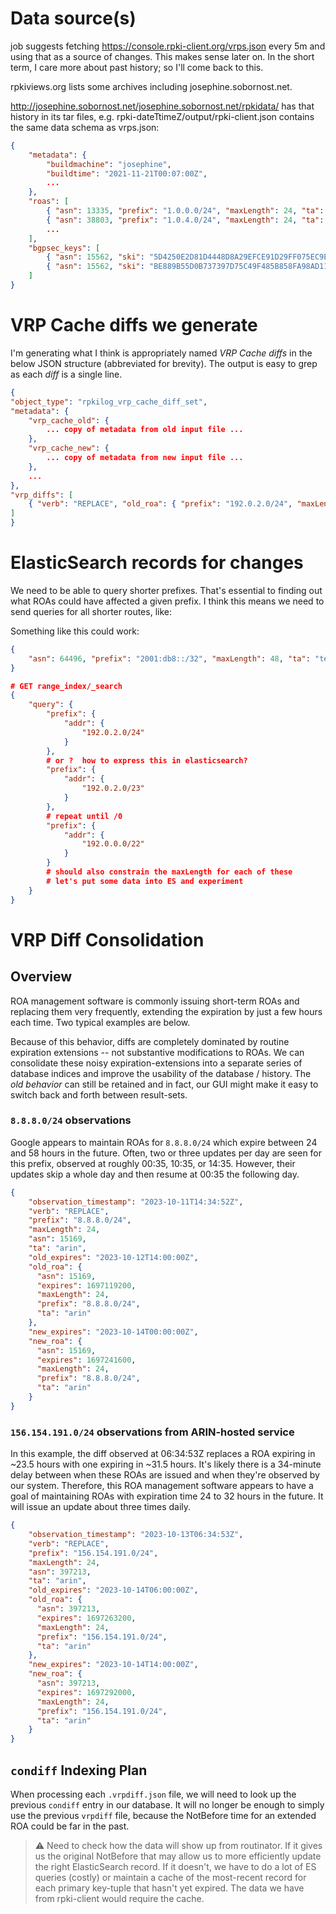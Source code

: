 # Data source(s)

job suggests fetching https://console.rpki-client.org/vrps.json every 5m
and using that as a source of changes.  This makes sense later on.  In the
short term, I care more about past history; so I'll come back to this.

rpkiviews.org lists some archives including josephine.sobornost.net.

http://josephine.sobornost.net/josephine.sobornost.net/rpkidata/ has that
history in its tar files, e.g. rpki-dateTtimeZ/output/rpki-client.json
contains the same data schema as vrps.json:

```json
{
    "metadata": {
        "buildmachine": "josephine",
        "buildtime": "2021-11-21T00:07:00Z",
        ...
    },
    "roas": [
        { "asn": 13335, "prefix": "1.0.0.0/24", "maxLength": 24, "ta": "apnic", "expires": 1637590711 },
        { "asn": 38803, "prefix": "1.0.4.0/24", "maxLength": 24, "ta": "apnic", "expires": 1637584003 },
        ...
    ],
	"bgpsec_keys": [
		{ "asn": 15562, "ski": "5D4250E2D81D4448D8A29EFCE91D29FF075EC9E2", "pubkey": "MFkwEwYHKoZIzj0CAQYIKoZIzj0DAQcDQgAEgFcjQ/g//LAQerAH2Mpp+GucoDAGBbhIqD33wNPsXxnAGb+mtZ7XQrVO9DQ6UlAShtig5+QfEKpTtFgiqfiAFQ==", "ta": "ripe", "expires": 1668013479 },
		{ "asn": 15562, "ski": "BE889B55D0B737397D75C49F485B858FA98AD11F", "pubkey": "MFkwEwYHKoZIzj0CAQYIKoZIzj0DAQcDQgAE4FxJr0n2bux1uX1Evl+QWwZYvIadPjLuFX2mxqKuAGUhKnr7VLLDgrE++l9p5eH2kWTNVAN22FUU3db/RKpE2w==", "ta": "ripe", "expires": 1668013483 }
	]
}
```

# VRP Cache diffs we generate 

I'm generating what I think is appropriately named *VRP Cache diffs* in the
below JSON structure (abbreviated for brevity).  The output is easy to grep
as each *diff* is a single line.

```json
{
"object_type": "rpkilog_vrp_cache_diff_set",
"metadata": {
    "vrp_cache_old": {
        ... copy of metadata from old input file ...
    },
    "vrp_cache_new": {
        ... copy of metadata from new input file ...
    },
    ...
},
"vrp_diffs": [
    { "verb": "REPLACE", "old_roa": { "prefix": "192.0.2.0/24", "maxLength": 22, "asn": 64496, "expires": 1637509817, "ta": "test" }, "new_roa": { "prefix": "192.0.2.0/24", "maxLength": 24, "asn": 64496, "expires": 1637539219, "ta": "test" } },
]
}
```

# ElasticSearch records for changes

We need to be able to query shorter prefixes.  That's essential to finding out what ROAs could have
affected a given prefix.  I think this means we need to send queries for all shorter routes, like:

Something like this could work:
```json
{
    "asn": 64496, "prefix": "2001:db8::/32", "maxLength": 48, "ta": "test-rir", "expires": 12345
}
```

```json
# GET range_index/_search
{
    "query": {
        "prefix": {
            "addr": {
                "192.0.2.0/24"
            }
        },
        # or ?  how to express this in elasticsearch?
        "prefix": {
            "addr": {
                "192.0.2.0/23"
            }
        },
        # repeat until /0
        "prefix": {
            "addr": {
                "192.0.0.0/22"
            }
        }
        # should also constrain the maxLength for each of these
        # let's put some data into ES and experiment
    }
}
```

# VRP Diff Consolidation

## Overview

ROA management software is commonly issuing short-term ROAs and replacing them very frequently, extending
the expiration by just a few hours each time.  Two typical examples are below.

Because of this behavior, diffs are completely dominated by routine expiration extensions -- not substantive
modifications to ROAs.  We can consolidate these noisy expiration-extensions into a separate series of
database indices and improve the usability of the database / history.  The _old behavior_ can still be
retained and in fact, our GUI might make it easy to switch back and forth between result-sets.

### `8.8.8.0/24` observations

Google appears to maintain ROAs for `8.8.8.0/24` which expire between 24 and 58 hours in the future.
Often, two or three updates per day are seen for this prefix, observed at roughly 00:35, 10:35, or 14:35.
However, their updates skip a whole day and then resume at 00:35 the following day.

```json
{
    "observation_timestamp": "2023-10-11T14:34:52Z",
    "verb": "REPLACE",
    "prefix": "8.8.8.0/24",
    "maxLength": 24,
    "asn": 15169,
    "ta": "arin",
    "old_expires": "2023-10-12T14:00:00Z",
    "old_roa": {
      "asn": 15169,
      "expires": 1697119200,
      "maxLength": 24,
      "prefix": "8.8.8.0/24",
      "ta": "arin"
    },
    "new_expires": "2023-10-14T00:00:00Z",
    "new_roa": {
      "asn": 15169,
      "expires": 1697241600,
      "maxLength": 24,
      "prefix": "8.8.8.0/24",
      "ta": "arin"
    }
}
```

### `156.154.191.0/24` observations from ARIN-hosted service

In this example, the diff observed at 06:34:53Z replaces a ROA expiring in ~23.5 hours with one expiring
in ~31.5 hours.  It's likely there is a 34-minute delay between when these ROAs are issued and when they're
observed by our system.  Therefore, this ROA management software appears to have a goal of maintaining
ROAs with expiration time 24 to 32 hours in the future.  It will issue an update about three times daily.

```json
{
    "observation_timestamp": "2023-10-13T06:34:53Z",
    "verb": "REPLACE",
    "prefix": "156.154.191.0/24",
    "maxLength": 24,
    "asn": 397213,
    "ta": "arin",
    "old_expires": "2023-10-14T06:00:00Z",
    "old_roa": {
      "asn": 397213,
      "expires": 1697263200,
      "maxLength": 24,
      "prefix": "156.154.191.0/24",
      "ta": "arin"
    },
    "new_expires": "2023-10-14T14:00:00Z",
    "new_roa": {
      "asn": 397213,
      "expires": 1697292000,
      "maxLength": 24,
      "prefix": "156.154.191.0/24",
      "ta": "arin"
    }
}
```

## `condiff` Indexing Plan

When processing each `.vrpdiff.json` file, we will need to look up the previous `condiff` entry in our
database.  It will no longer be enough to simply  use the previous `vrpdiff` file, because the NotBefore 
time for an extended ROA could be far in the past.

> ⚠️ Need to check how the data will show up from routinator.  If it gives us the original NotBefore that
> may allow us to more efficiently update the right ElasticSearch record.  If it doesn't, we have to
> do a lot of ES queries (costly) or maintain a cache of the most-recent record for each primary key-tuple
> that hasn't yet expired.  The data we have from rpki-client would require the cache.
